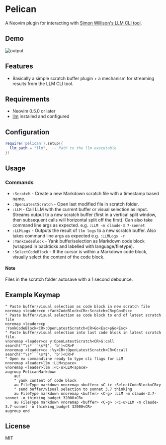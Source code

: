 # Pelican

A Neovim plugin for interacting with [Simon Willison's LLM CLI tool](https://github.com/simonw/llm).

## Demo

![output](https://github.com/user-attachments/assets/8878ebec-9c11-495b-9939-98d0a4a3bea2)

## Features

- Basically a simple scratch buffer plugin + a mechanism for streaming results from the LLM CLI tool.

## Requirements

- Neovim 0.5.0 or later
- [llm](https://github.com/simonw/llm) installed and configured

## Configuration

```lua
require('pelican').setup({
  llm_path = "llm",  -- Path to the llm executable
})
```

## Usage

### Commands

- `:Scratch` - Create a new Markdown scratch file with a timestamp based name.
- `:OpenLatestScratch` - Open last modified file in scratch folder.
- `:LLM` - Call LLM with the current buffer or visual selection as input. Streams output to a new scratch buffer (first in a vertical split window, then subsequent calls will horizontal split off the first). Can also take command line args as expected. e.g. `:LLM -m claude-3.7-sonnet`
- `:LLMLogs` - Outputs the result of `llm logs` to a new scratch buffer. Also takes command line args as expected e.g. `:LLMLogs -r`
- `:YankCodeBlock` - Yank buffer/selection as Markdown code block (wrapped in backticks and labelled with language/filetype).
- `:SelectCodeBlock` - If the cursor is within a Markdown code block, visually select the content of the code block.

#### Note

Files in the scratch folder autosave with a 1 second debounce.

## Example Keymap

```vim
" Paste buffer/visual selection as code block in new scratch file
noremap <leader>cn :YankCodeBlock<CR>:Scratch<CR>pGo<Esc>
" Paste buffer/visual selection as code block to end of latest scratch file
noremap <leader>cp :YankCodeBlock<CR>:OpenLatestScratch<CR>Go<Esc>pGo<Esc>
" Paste buffer/visual selection into last code block in latest scratch file.
vnoremap <leader>ca y:OpenLatestScratch<CR>G:call search('^\s*```\s*$', 'b')<CR>P
nnoremap <leader>ca :%y<CR>:OpenLatestScratch<CR>G:call search('^\s*```\s*$', 'b')<CR>P
" Open ex commandline ready to type cli flags for LLM
nnoremap <leader>llm :LLM<space>
vnoremap <leader>llm :<C-u>LLM<space>
augroup PelicanMarkdown
    au!
    " yank content of code block
    au FileType markdown nnoremap <buffer> <C-i> :SelectCodeBlock<CR>y
    " send buffer/visual selection to sonnet 3.7 thinking
    au FileType markdown nnoremap <buffer> <C-g> :LLM -m claude-3.7-sonnet -o thinking_budget 32000<CR>
    au FileType markdown vnoremap <buffer> <C-g> :<C-u>LLM -m claude-3.7-sonnet -o thinking_budget 32000<CR>
augroup end
```

## License

MIT
